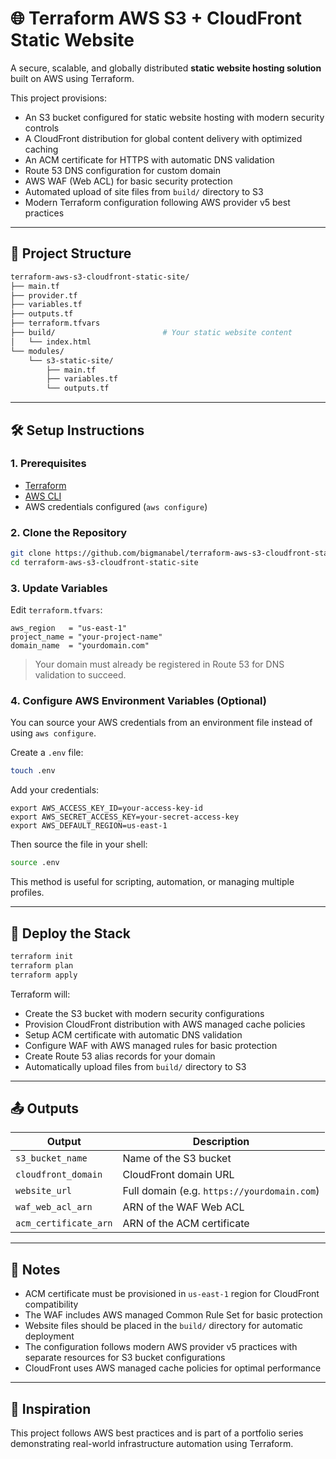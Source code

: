 # 🌐 Terraform AWS S3 + CloudFront Static Website

A secure, scalable, and globally distributed **static website hosting solution**
built on AWS using Terraform.

This project provisions:

- An S3 bucket configured for static website hosting with modern security
  controls
- A CloudFront distribution for global content delivery with optimized caching
- An ACM certificate for HTTPS with automatic DNS validation
- Route 53 DNS configuration for custom domain
- AWS WAF (Web ACL) for basic security protection
- Automated upload of site files from `build/` directory to S3
- Modern Terraform configuration following AWS provider v5 best practices

---

<!-- ## 🗺️ Architecture Diagram -->
<!--  -->
<!-- **Title:** *Static Website Hosting on AWS with S3, CloudFront, WAF, and Route 53* -->
<!--  -->
<!-- ![Architecture Diagram](./diagrams/static-site-architecture.png) -->
<!--  -->
<!-- > The diagram includes S3 for hosting, CloudFront for global access and TLS, ACM for HTTPS, WAF for protection, and Route 53 for DNS. -->
<!--  -->
<!-- --- -->

## 🧱 Project Structure

```bash
terraform-aws-s3-cloudfront-static-site/
├── main.tf
├── provider.tf
├── variables.tf
├── outputs.tf
├── terraform.tfvars
├── build/                        # Your static website content
│   └── index.html
└── modules/
    └── s3-static-site/
        ├── main.tf
        ├── variables.tf
        └── outputs.tf
```

---

## 🛠 Setup Instructions

### 1. Prerequisites

- [Terraform](https://developer.hashicorp.com/terraform/downloads)
- [AWS CLI](https://docs.aws.amazon.com/cli/latest/userguide/install-cliv2.html)
- AWS credentials configured (`aws configure`)

### 2. Clone the Repository

```bash
git clone https://github.com/bigmanabel/terraform-aws-s3-cloudfront-static-site.git
cd terraform-aws-s3-cloudfront-static-site
```

### 3. Update Variables

Edit `terraform.tfvars`:

```hcl
aws_region   = "us-east-1"
project_name = "your-project-name"
domain_name  = "yourdomain.com"
```

> Your domain must already be registered in Route 53 for DNS validation to
> succeed.

### 4. Configure AWS Environment Variables (Optional)

You can source your AWS credentials from an environment file instead of using
`aws configure`.

Create a `.env` file:

```bash
touch .env
```

Add your credentials:

```env
export AWS_ACCESS_KEY_ID=your-access-key-id
export AWS_SECRET_ACCESS_KEY=your-secret-access-key
export AWS_DEFAULT_REGION=us-east-1
```

Then source the file in your shell:

```bash
source .env
```

This method is useful for scripting, automation, or managing multiple profiles.

---

## 🚀 Deploy the Stack

```bash
terraform init
terraform plan
terraform apply
```

Terraform will:

- Create the S3 bucket with modern security configurations
- Provision CloudFront distribution with AWS managed cache policies
- Setup ACM certificate with automatic DNS validation
- Configure WAF with AWS managed rules for basic protection
- Create Route 53 alias records for your domain
- Automatically upload files from `build/` directory to S3

---

## 📤 Outputs

| Output                | Description                                 |
| --------------------- | ------------------------------------------- |
| `s3_bucket_name`      | Name of the S3 bucket                       |
| `cloudfront_domain`   | CloudFront domain URL                       |
| `website_url`         | Full domain (e.g. `https://yourdomain.com`) |
| `waf_web_acl_arn`     | ARN of the WAF Web ACL                      |
| `acm_certificate_arn` | ARN of the ACM certificate                  |

---

## 📌 Notes

- ACM certificate must be provisioned in `us-east-1` region for CloudFront
  compatibility
- The WAF includes AWS managed Common Rule Set for basic protection
- Website files should be placed in the `build/` directory for automatic
  deployment
- The configuration follows modern AWS provider v5 practices with separate
  resources for S3 bucket configurations
- CloudFront uses AWS managed cache policies for optimal performance

---

## 🧠 Inspiration

This project follows AWS best practices and is part of a portfolio series
demonstrating real-world infrastructure automation using Terraform.
